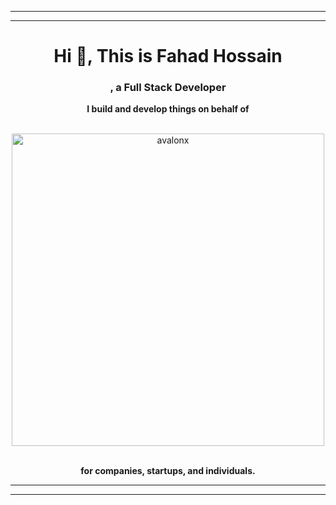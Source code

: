 <!-- <img alt="fhdaax" src="https://avatars.githubusercontent.com/u/30201930?v=4" width="100" /> -->
<hr />
<hr />
<h1 align="center">Hi 👋, This is Fahad Hossain</h1>

<h3 align="center">, a Full Stack Developer</h3>

<div align="center">
  <p align="center"><strong>I build and develop things on behalf of</strong></p>
  <br />
  <a href="https://avalonx.io"><img alt="avalonx" src="https://avalonx.io/images/avalonx.png" width="500" /></a>
  <br />
  <br />
  <p align="center"><strong>for companies, startups, and individuals.</strong></p>
</div>
<hr />
<hr />
